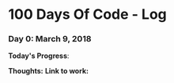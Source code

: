 # 100 Days Of Code - Log

### Day 0: March 9, 2018 

**Today's Progress**: 

**Thoughts:** 
**Link to work:**
